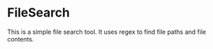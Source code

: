 # FileSearch

This is a simple file search tool. It uses regex to find file paths and file contents.
